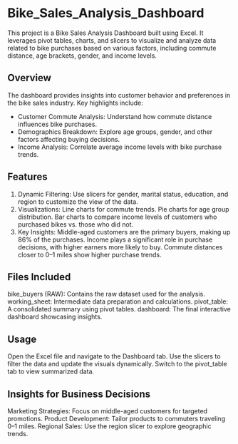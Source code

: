 # Bike_Sales_Analysis_Dashboard
This project is a Bike Sales Analysis Dashboard built using Excel. It leverages pivot tables, charts, and slicers to visualize and analyze data related to bike purchases based on various factors, including commute distance, age brackets, gender, and income levels.

## Overview
The dashboard provides insights into customer behavior and preferences in the bike sales industry. Key highlights include:

*  Customer Commute Analysis: Understand how commute distance influences bike purchases.
*  Demographics Breakdown: Explore age groups, gender, and other factors affecting buying decisions.
*  Income Analysis: Correlate average income levels with bike purchase trends.
  
## Features
1.  Dynamic Filtering:
Use slicers for gender, marital status, education, and region to customize the view of the data.
2.  Visualizations:
Line charts for commute trends.
Pie charts for age group distribution.
Bar charts to compare income levels of customers who purchased bikes vs. those who did not.
3.  Key Insights:
Middle-aged customers are the primary buyers, making up 86% of the purchases.
Income plays a significant role in purchase decisions, with higher earners more likely to buy.
Commute distances closer to 0–1 miles show higher purchase trends.

##  Files Included
bike_buyers (RAW): Contains the raw dataset used for the analysis.
working_sheet: Intermediate data preparation and calculations.
pivot_table: A consolidated summary using pivot tables.
dashboard: The final interactive dashboard showcasing insights.

##  Usage
Open the Excel file and navigate to the Dashboard tab.
Use the slicers to filter the data and update the visuals dynamically.
Switch to the pivot_table tab to view summarized data.

##  Insights for Business Decisions
Marketing Strategies: Focus on middle-aged customers for targeted promotions.
Product Development: Tailor products to commuters traveling 0–1 miles.
Regional Sales: Use the region slicer to explore geographic trends.
